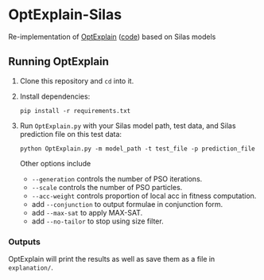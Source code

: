 # OptExplain-Silas

Re-implementation of [OptExplain](https://arxiv.org/abs/2103.02191) ([code](https://github.com/GreeenZhang/OptExplain)) based on Silas models

## Running OptExplain

1. Clone this repository and `cd` into it.

2. Install dependencies:

    ```shell
    pip install -r requirements.txt
    ```

3. Run `OptExplain.py` with your Silas model path, test data, and Silas prediction file on this test data:
    ```shell
    python OptExplain.py -m model_path -t test_file -p prediction_file
    ```

    Other options include

    - `--generation` controls the number of PSO iterations.
    - `--scale` controls the number of PSO particles.
    - `--acc-weight` controls proportion of local acc in fitness computation.
    - add `--conjunction` to output formulae in conjunction form.
    - add `--max-sat` to apply MAX-SAT.
    - add `--no-tailor` to stop using size filter.

### Outputs

OptExplain will print the results as well as save them as a file in `explanation/`.

